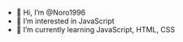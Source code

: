 - 👋 Hi, I’m @Noro1996
- 👀 I’m interested in JavaScript
- 🌱 I’m currently learning JavaScript, HTML, CSS

<!---
Noro1996/Noro1996 is a ✨ special ✨ repository because its `README.md` (this file) appears on your GitHub profile.
You can click the Preview link to take a look at your changes.
--->
